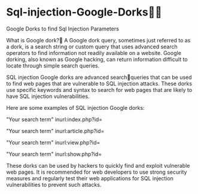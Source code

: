 # Sql-injection-Google-Dorks🤷‍♂️
Google Dorks to find Sql Injection Parameters  

What is Google dork?🤣
A Google dork query, sometimes just referred to as a dork, is a search string or custom query that uses advanced search operators to find information not 
readily available on a website. Google dorking, also known as Google hacking, can return information difficult to locate through simple search queries.

SQL injection Google dorks are advanced search🤞queries that can be used to find web pages that are vulnerable to SQL injection attacks. These dorks use specific 
keywords and syntax to search for web pages that are likely to have SQL injection vulnerabilities.

Here are some examples of SQL injection Google dorks:

"Your search term" inurl:index.php?id=

"Your search term" inurl:article.php?id=

"Your search term" inurl:view.php?id=

"Your search term" inurl:show.php?id=

These dorks can be used by hackers to quickly find and exploit vulnerable web pages. It is recommended for web developers to use strong security measures and regularly test their web applications for SQL injection vulnerabilities to prevent such attacks.

